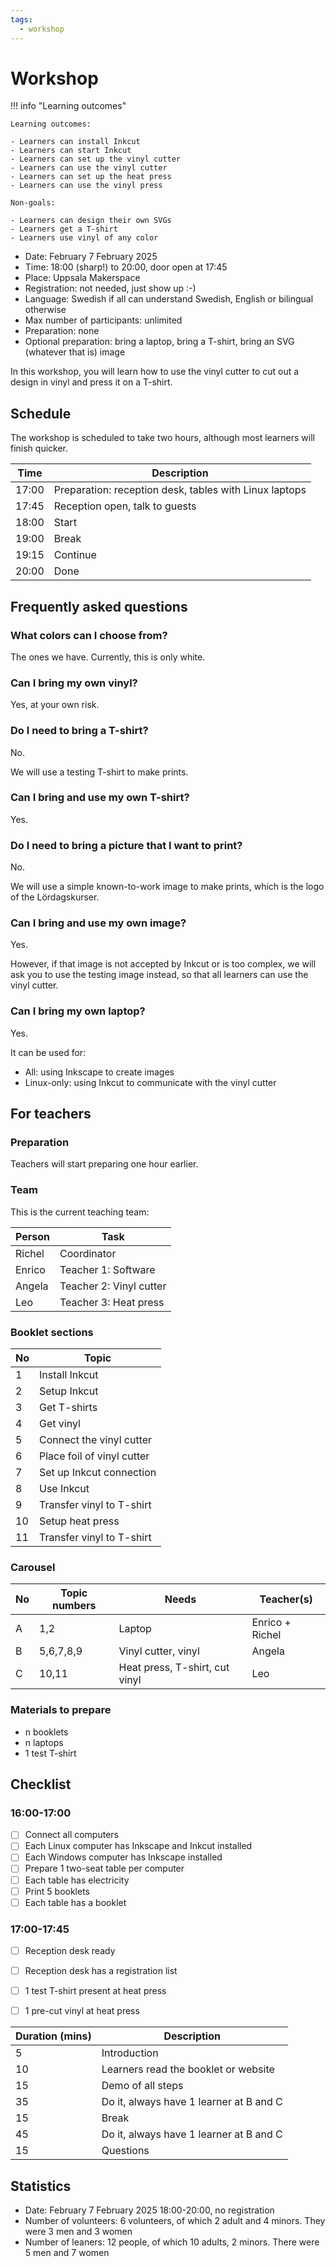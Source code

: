```yaml
---
tags:
  - workshop
---
```


# Workshop

!!! info "Learning outcomes"

    Learning outcomes:

    - Learners can install Inkcut
    - Learners can start Inkcut
    - Learners can set up the vinyl cutter
    - Learners can use the vinyl cutter
    - Learners can set up the heat press
    - Learners can use the vinyl press

    Non-goals:

    - Learners can design their own SVGs
    - Learners get a T-shirt
    - Learners use vinyl of any color

- Date: February 7 February 2025
- Time: 18:00 (sharp!) to 20:00, door open at 17:45
- Place: Uppsala Makerspace
- Registration: not needed, just show up :-)
- Language: Swedish if all can understand Swedish,
  English or bilingual otherwise
- Max number of participants: unlimited
- Preparation: none
- Optional preparation: bring a laptop, bring a T-shirt,
  bring an SVG (whatever that is) image

In this workshop, you will learn how to use the vinyl cutter
to cut out a design in vinyl and press it on a T-shirt.

## Schedule

The workshop is scheduled to take two hours, although
most learners will finish quicker.

Time |Description
-----|-----------
17:00|Preparation: reception desk, tables with Linux laptops
17:45|Reception open, talk to guests
18:00|Start
19:00|Break
19:15|Continue
20:00|Done

## Frequently asked questions

### What colors can I choose from?

The ones we have. Currently, this is only white.

### Can I bring my own vinyl?

Yes, at your own risk.

### Do I need to bring a T-shirt?

No.

We will use a testing T-shirt to make prints.

### Can I bring and use my own T-shirt?

Yes.

### Do I need to bring a picture that I want to print?

No.

We will use a simple known-to-work image to make prints,
which is the logo of the Lördagskurser.

### Can I bring and use my own image?

Yes.

However, if that image is not accepted by Inkcut or is too complex,
we will ask you to use the testing image instead, so that all
learners can use the vinyl cutter.

### Can I bring my own laptop?

Yes.

It can be used for:

- All: using Inkscape to create images
- Linux-only: using Inkcut to communicate with the vinyl cutter

## For teachers

### Preparation

Teachers will start preparing one hour earlier.

### Team

This is the current teaching team:

Person|Task
------|-----------
Richel|Coordinator
Enrico|Teacher 1: Software
Angela|Teacher 2: Vinyl cutter
Leo   |Teacher 3: Heat press

### Booklet sections

No|Topic
--|---------------------------
1 |Install Inkcut
2 |Setup Inkcut
3 |Get T-shirts
4 |Get vinyl
5 |Connect the vinyl cutter
6 |Place foil of vinyl cutter
7 |Set up Inkcut connection
8 |Use Inkcut
9 |Transfer vinyl to T-shirt
10|Setup heat press
11|Transfer vinyl to T-shirt

### Carousel

No|Topic numbers|Needs                         |Teacher(s)
--|-------------|------------------------------|--------
A |1,2          |Laptop                        |Enrico + Richel
B |5,6,7,8,9    |Vinyl cutter, vinyl           |Angela
C |10,11        |Heat press, T-shirt, cut vinyl|Leo

### Materials to prepare

- n booklets
- n laptops
- 1 test T-shirt

## Checklist

### 16:00-17:00

- [ ] Connect all computers
- [ ] Each Linux computer has Inkscape and Inkcut installed
- [ ] Each Windows computer has Inkscape installed
- [ ] Prepare 1 two-seat table per computer
- [ ] Each table has electricity
- [ ] Print 5 booklets
- [ ] Each table has a booklet

### 17:00-17:45

- [ ] Reception desk ready
- [ ] Reception desk has a registration list
- [ ] 1 test T-shirt present at heat press
- [ ] 1 pre-cut vinyl at heat press


Duration (mins)|Description
---------------|-----------------------------------------------
5              |Introduction
10             |Learners read the booklet or website
15             |Demo of all steps
35             |Do it, always have 1 learner at B and C
15             |Break
45             |Do it, always have 1 learner at B and C
15             |Questions


## Statistics

- Date: February 7 February 2025 18:00-20:00, no registration
- Number of volunteers: 6 volunteers, of which 2 adult and 4 minors.
  They were 3 men and 3 women
- Number of leaners: 12 people, of which 10 adults, 2 minors.
  There were 5 men and 7 women
